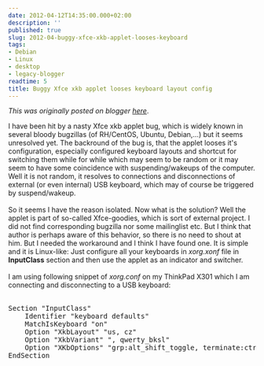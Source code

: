 ```yaml
---
date: 2012-04-12T14:35:00.000+02:00
description: ''
published: true
slug: 2012-04-buggy-xfce-xkb-applet-looses-keyboard
tags:
- Debian
- Linux
- desktop
- legacy-blogger
readtime: 5
title: Buggy Xfce xkb applet looses keyboard layout config
---
```


*This was originally posted on blogger [here](https://snarkybrill.blogspot.com/2012/04/buggy-xfce-xkb-applet-looses-keyboard.html)*.

I have been hit by a nasty Xfce xkb applet bug, which is widely known in several bloody bugzillas (of RH/CentOS, Ubuntu, Debian,...) but it seems unresolved yet. The backround of the bug is, that the applet looses it's configuration, especially configured keyboard layouts and shortcut for switching them while for while which may seem to be random or it may seem to have some coincidence with suspending/wakeups of the computer. Well it is not random, it resolves to connections and disconnections of external (or even internal) USB keyboard, which may of course be triggered by suspend/wakeup.<br />
<br />
So it seems I have the reason isolated. Now what is the solution? Well the applet is part of so-called Xfce-goodies, which is sort of external project. I did not find corresponding bugzilla nor some mailinglist etc. But I think that author is perhaps aware of this behavior, so there is no need to shout at him. But I needed the workaround and I think I have found one. It is simple and it is Linux-like: Just configure all your keyboards in <i>xorg.xonf</i> file in <b>InputClass</b> section and then use the applet as an indicator and switcher.<br />
<br />
I am using following snippet of <i>xorg.conf</i> on my ThinkPad X301 which I am connecting and disconnecting to a USB keyboard:<br />
<br />
<pre>Section "InputClass"
    Identifier "keyboard defaults"
    MatchIsKeyboard "on"
    Option "XkbLayout" "us, cz"
    Option "XkbVariant" ", qwerty_bksl"
    Option "XKbOptions" "grp:alt_shift_toggle, terminate:ctrl_alt_bksp"
EndSection
</pre>